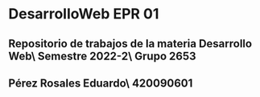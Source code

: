 # DesarrolloWeb EPR 01
Repositorio de trabajos de la materia Desarrollo Web\\
Semestre 2022-2\\
Grupo 2653
--------------
Pérez Rosales Eduardo\\
420090601
----------

